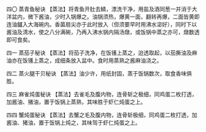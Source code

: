 四〇 蒸青鱼秘诀
【蒸法】将青鱼开肚去鳞，漂洗干净，用盐及酒同葱一并消于大洋盆内，微下酱油，少时入锅爆之。油锅须热，爆黄一面，翻转再爆，二面皆黄即连油鑪入大海碗内。香菌扇尖亦于此时放入（但须要早时用沸水淧好），同时下以酱油及清水，使之八分满碗，乃再入沸水锅内隔汤燉，或饭锅中蒸之亦可，燉数透即可食矣。

四一 蒸茄子秘诀
【蒸法】将茄子洗净，在饭镬上蒸之，迨透取起，以茄撕油及麻油亦在饭镬上蒸之，成细条放入盆中。食时用蒸熟之酱麻油浇之。

四二 蒸火腿干贝秘诀
【蒸法】油少许，用纸封固，蒸于饭锅数次，取食香味俱胜。

四三 麻雀炖蛋秘诀
【蒸法】去雀毛及腹内物，连骨斩之极细，同鸡蛋二枚打透，加酱油、猪油，置于饭锅上蒸熟，其味胜于虾仁炖蛋之上。

四四 蟹炖蛋秘诀
【蒸法】去蟹之毛及腹内物，连骨斩极细，同鸡蛋二枚打透，加酱油、猪油，置于饭锅上炖之，其味驾于虾仁炖蛋之上。